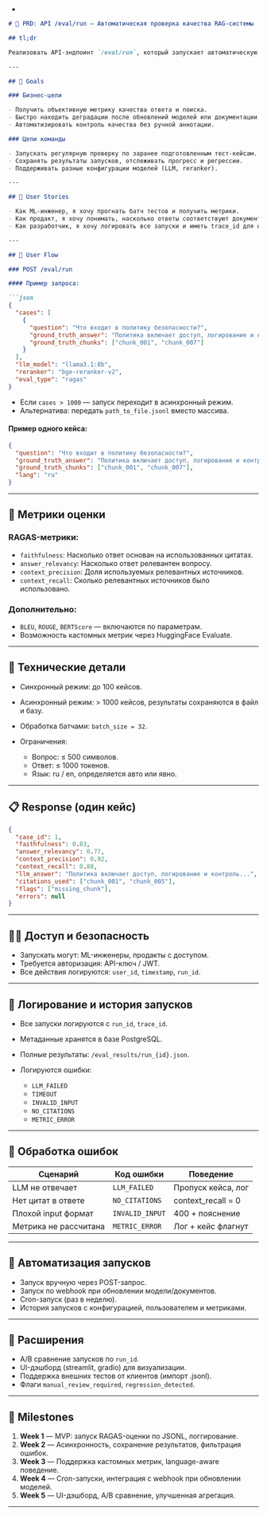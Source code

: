 
-

````markdown
# 🧪 PRD: API /eval/run — Автоматическая проверка качества RAG-системы

## tl;dr

Реализовать API-эндпоинт `/eval/run`, который запускает автоматическую оценку качества ответов модели на основе заранее подготовленных кейсов. Используются метрики RAGAS: faithfulness, answer relevancy, context precision/recall. Оценка запускается по JSONL-файлу или через массив кейсов в теле запроса. Поддерживается логгирование, сохранение результатов, ошибки и кастомные конфигурации модели.

---

## 🎯 Goals

### Бизнес-цели

- Получить объективную метрику качества ответа и поиска.
- Быстро находить деградации после обновлений моделей или документации.
- Автоматизировать контроль качества без ручной аннотации.

### Цели команды

- Запускать регулярную проверку по заранее подготовленным тест-кейсам.
- Сохранять результаты запусков, отслеживать прогресс и регрессии.
- Поддерживать разные конфигурации моделей (LLM, reranker).

---

## 👤 User Stories

- Как ML-инженер, я хочу прогнать батч тестов и получить метрики.
- Как продакт, я хочу понимать, насколько ответы соответствуют документации.
- Как разработчик, я хочу логировать все запуски и иметь trace_id для отладки.

---

## 🔁 User Flow

### POST /eval/run

#### Пример запроса:

```json
{
  "cases": [
    {
      "question": "Что входит в политику безопасности?",
      "ground_truth_answer": "Политика включает доступ, логирование и контроль.",
      "ground_truth_chunks": ["chunk_001", "chunk_007"]
    }
  ],
  "llm_model": "llama3.1:8b",
  "reranker": "bge-reranker-v2",
  "eval_type": "ragas"
}
````

* Если `cases > 1000` — запуск переходит в асинхронный режим.
* Альтернатива: передать `path_to_file.jsonl` вместо массива.

#### Пример одного кейса:

```json
{
  "question": "Что входит в политику безопасности?",
  "ground_truth_answer": "Политика включает доступ, логирование и контроль.",
  "ground_truth_chunks": ["chunk_001", "chunk_007"],
  "lang": "ru"
}
```

---

## 🧠 Метрики оценки

### RAGAS-метрики:

* `faithfulness`: Насколько ответ основан на использованных цитатах.
* `answer_relevancy`: Насколько ответ релевантен вопросу.
* `context_precision`: Доля используемых релевантных источников.
* `context_recall`: Сколько релевантных источников было использовано.

### Дополнительно:

* `BLEU`, `ROUGE`, `BERTScore` — включаются по параметрам.
* Возможность кастомных метрик через HuggingFace Evaluate.

---

## 🧱 Технические детали

* Синхронный режим: до 100 кейсов.
* Асинхронный режим: > 1000 кейсов, результаты сохраняются в файл и базу.
* Обработка батчами: `batch_size = 32`.
* Ограничения:

  * Вопрос: ≤ 500 символов.
  * Ответ: ≤ 1000 токенов.
  * Язык: ru / en, определяется авто или явно.

---

## 📋 Response (один кейс)

```json
{
  "case_id": 1,
  "faithfulness": 0.83,
  "answer_relevancy": 0.77,
  "context_precision": 0.92,
  "context_recall": 0.88,
  "llm_answer": "Политика включает доступ, логирование и контроль...",
  "citations_used": ["chunk_001", "chunk_005"],
  "flags": ["missing_chunk"],
  "errors": null
}
```

---

## 🧑‍💻 Доступ и безопасность

* Запускать могут: ML-инженеры, продакты с доступом.
* Требуется авторизация: API-ключ / JWT.
* Все действия логируются: `user_id`, `timestamp`, `run_id`.

---

## 📁 Логирование и история запусков

* Все запуски логируются с `run_id`, `trace_id`.
* Метаданные хранятся в базе PostgreSQL.
* Полные результаты: `/eval_results/run_{id}.json`.
* Логируются ошибки:

  * `LLM_FAILED`
  * `TIMEOUT`
  * `INVALID_INPUT`
  * `NO_CITATIONS`
  * `METRIC_ERROR`

---

## 🚨 Обработка ошибок

| Сценарий              | Код ошибки      | Поведение           |
| --------------------- | --------------- | ------------------- |
| LLM не отвечает       | `LLM_FAILED`    | Пропуск кейса, лог  |
| Нет цитат в ответе    | `NO_CITATIONS`  | context\_recall = 0 |
| Плохой input формат   | `INVALID_INPUT` | 400 + пояснение     |
| Метрика не рассчитана | `METRIC_ERROR`  | Лог + кейс флагнут  |

---

## 🔁 Автоматизация запусков

* Запуск вручную через POST-запрос.
* Запуск по webhook при обновлении модели/документов.
* Cron-запуск (раз в неделю).
* История запусков с конфигурацией, пользователем и метриками.

---

## 🧩 Расширения

* A/B сравнение запусков по `run_id`.
* UI-дэшборд (streamlit, gradio) для визуализации.
* Поддержка внешних тестов от клиентов (импорт .jsonl).
* Флаги `manual_review_required`, `regression_detected`.

---

## 📆 Milestones

1. **Week 1** — MVP: запуск RAGAS-оценки по JSONL, логгирование.
2. **Week 2** — Асинхронность, сохранение результатов, фильтрация ошибок.
3. **Week 3** — Поддержка кастомных метрик, language-aware поведение.
4. **Week 4** — Cron-запуски, интеграция с webhook при обновлении моделей.
5. **Week 5** — UI-дэшборд, A/B сравнение, улучшенная агрегация.

---

```
